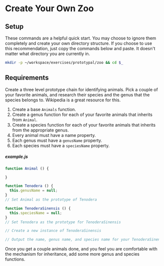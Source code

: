 # Create Your Own Zoo

## Setup

These commands are a helpful quick start. You may choose to ignore them completely and create your own directory structure. If you choose to use this recommendation, just copy the commands below and paste. It doesn't matter what directory you are currently in.

```bash
mkdir -p ~/workspace/exercises/prototypal/zoo && cd $_
```

## Requirements

Create a three level prototype chain for identifying animals. Pick a couple of your favorite animals, and research their species and the genus that the species belongs to. Wikipedia is a great resource for this.

1. Create a base `Animals` function.
1. Create a genus function for each of your favorite animals that inherits from `Animal`.
1. Create a species function for each of your favorite animals that inherits from the appropriate genus.
1. Every animal must have a name property.
1. Each genus must have a `genusName` property.
1. Each species must have a `speciesName` property.

##### example.js

```js
function Animal () {

}

function Tenodera () {
  this.genusName = null;
}
// Set Animal as the prototype of Tenodera

function TenoderaSinensis () {
  this.speciesName = null;
}
// Set Tenodera as the prototype for TenoderaSinensis

// Create a new instance of TenoderaSinensis

// Output the name, genus name, and species name for your TenoderaSinensis
```

Once you get a couple animals done, and you feel you are comfortable with the mechanism for inheritance, add some more genus and species functions.